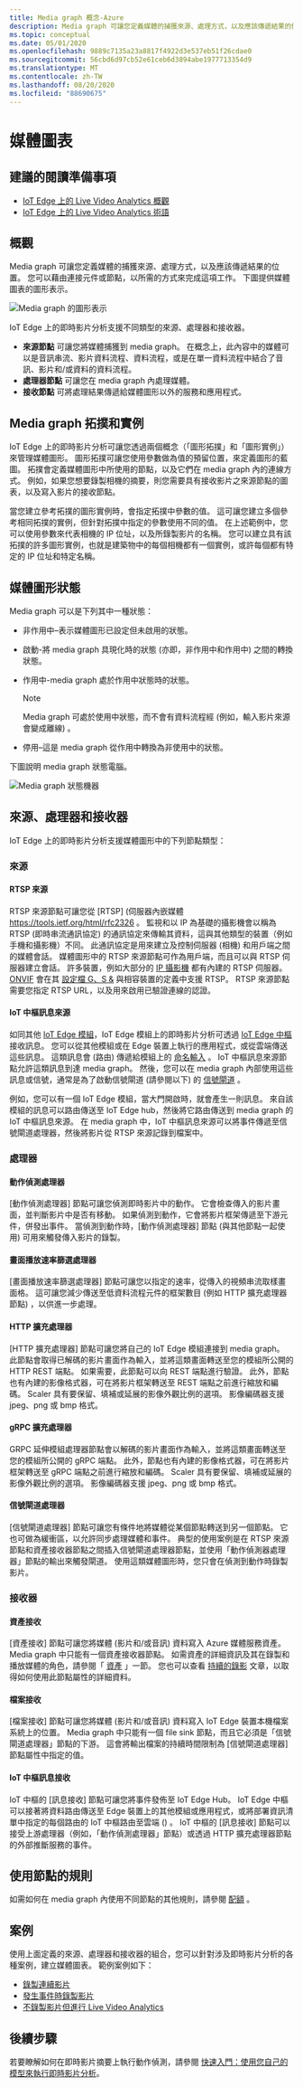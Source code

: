```yaml
---
title: Media graph 概念-Azure
description: Media graph 可讓您定義媒體的捕獲來源、處理方式，以及應該傳遞結果的位置。 本文提供 media graph 概念的詳細描述。
ms.topic: conceptual
ms.date: 05/01/2020
ms.openlocfilehash: 9889c7135a23a8817f4922d3e537eb51f26cdae0
ms.sourcegitcommit: 56cbd6d97cb52e61ceb6d3894abe1977713354d9
ms.translationtype: MT
ms.contentlocale: zh-TW
ms.lasthandoff: 08/20/2020
ms.locfileid: "88690675"
---
```

# <a name="media-graph"></a>媒體圖表

## <a name="suggested-pre-reading"></a>建議的閱讀準備事項

* [IoT Edge 上的 Live Video Analytics 概觀](overview.md)
* [IoT Edge 上的 Live Video Analytics 術語](terminology.md)

## <a name="overview"></a>概觀

Media graph 可讓您定義媒體的捕獲來源、處理方式，以及應該傳遞結果的位置。 您可以藉由連接元件或節點，以所需的方式來完成這項工作。 下圖提供媒體圖表的圖形表示。  

![Media graph 的圖形表示](./media/media-graph/overview.png)

IoT Edge 上的即時影片分析支援不同類型的來源、處理器和接收器。

* **來源節點** 可讓您將媒體捕獲到 media graph。 在概念上，此內容中的媒體可以是音訊串流、影片資料流程、資料流程，或是在單一資料流程中結合了音訊、影片和/或資料的資料流程。
* **處理器節點** 可讓您在 media graph 內處理媒體。
* **接收節點** 可將處理結果傳遞給媒體圖形以外的服務和應用程式。

## <a name="media-graph-topologies-and-instances"></a>Media graph 拓撲和實例 

IoT Edge 上的即時影片分析可讓您透過兩個概念（「圖形拓撲」和「圖形實例」）來管理媒體圖形。 圖形拓撲可讓您使用參數做為值的預留位置，來定義圖形的藍圖。 拓撲會定義媒體圖形中所使用的節點，以及它們在 media graph 內的連線方式。 例如，如果您想要錄製相機的摘要，則您需要具有接收影片之來源節點的圖表，以及寫入影片的接收節點。

當您建立參考拓撲的圖形實例時，會指定拓撲中參數的值。 這可讓您建立多個參考相同拓撲的實例，但針對拓撲中指定的參數使用不同的值。 在上述範例中，您可以使用參數來代表相機的 IP 位址，以及所錄製影片的名稱。 您可以建立具有該拓撲的許多圖形實例，也就是建築物中的每個相機都有一個實例，或許每個都有特定的 IP 位址和特定名稱。

## <a name="media-graph-states"></a>媒體圖形狀態  

Media graph 可以是下列其中一種狀態：

* 非作用中–表示媒體圖形已設定但未啟用的狀態。
* 啟動-將 media graph 具現化時的狀態 (亦即，非作用中和作用中) 之間的轉換狀態。
* 作用中-media graph 處於作用中狀態時的狀態。 

    > [!NOTE]
    >  Media graph 可處於使用中狀態，而不會有資料流程經 (例如，輸入影片來源會變成離線) 。
* 停用–這是 media graph 從作用中轉換為非使用中的狀態。

下圖說明 media graph 狀態電腦。

![Media graph 狀態機器](./media/media-graph/media-graph-state-machine.png)

## <a name="sources-processors-and-sinks"></a>來源、處理器和接收器  

IoT Edge 上的即時影片分析支援媒體圖形中的下列節點類型：

### <a name="sources"></a>來源 

#### <a name="rtsp-source"></a>RTSP 來源 

RTSP 來源節點可讓您從 [RTSP] (伺服器內嵌媒體 https://tools.ietf.org/html/rfc2326 。 監視和以 IP 為基礎的攝影機會以稱為 RTSP (即時串流通訊協定) 的通訊協定來傳輸其資料，這與其他類型的裝置（例如手機和攝影機）不同。 此通訊協定是用來建立及控制伺服器 (相機) 和用戶端之間的媒體會話。 媒體圖形中的 RTSP 來源節點可作為用戶端，而且可以與 RTSP 伺服器建立會話。 許多裝置，例如大部分的 [IP 攝影機](https://en.wikipedia.org/wiki/IP_camera) 都有內建的 RTSP 伺服器。 [ONVIF](https://www.onvif.org/) 會在其 [設定檔 G、S &](https://www.onvif.org/wp-content/uploads/2019/12/ONVIF_Profile_Feature_overview_v2-3.pdf) 與相容裝置的定義中支援 RTSP。 RTSP 來源節點需要您指定 RTSP URL，以及用來啟用已驗證連線的認證。

#### <a name="iot-hub-message-source"></a>IoT 中樞訊息來源 

如同其他 [IoT Edge 模組](../../iot-edge/iot-edge-glossary.md#iot-edge-module)，IoT Edge 模組上的即時影片分析可透過 [IoT Edge 中樞](../../iot-edge/iot-edge-glossary.md#iot-edge-hub)接收訊息。 您可以從其他模組或在 Edge 裝置上執行的應用程式，或從雲端傳送這些訊息。 這類訊息會 (路由) 傳遞給模組上的 [命名輸入](../../iot-edge/module-composition.md#sink) 。 IoT 中樞訊息來源節點允許這類訊息到達 media graph。 然後，您可以在 media graph 內部使用這些訊息或信號，通常是為了啟動信號閘道 (請參閱以下) 的 [信號閘道](#signal-gate-processor) 。 

例如，您可以有一個 IoT Edge 模組，當大門開啟時，就會產生一則訊息。 來自該模組的訊息可以路由傳送至 IoT Edge hub，然後將它路由傳送到 media graph 的 IoT 中樞訊息來源。 在 media graph 中，IoT 中樞訊息來源可以將事件傳遞至信號閘道處理器，然後將影片從 RTSP 來源記錄到檔案中。 

### <a name="processors"></a>處理器  

#### <a name="motion-detection-processor"></a>動作偵測處理器 

[動作偵測處理器] 節點可讓您偵測即時影片中的動作。 它會檢查傳入的影片畫面，並判斷影片中是否有移動。 如果偵測到動作，它會將影片框架傳遞至下游元件，併發出事件。 當偵測到動作時，[動作偵測處理器] 節點 (與其他節點一起使用) 可用來觸發傳入影片的錄製。

#### <a name="frame-rate-filter-processor"></a>畫面播放速率篩選處理器  

[畫面播放速率篩選處理器] 節點可讓您以指定的速率，從傳入的視頻串流取樣畫面格。 這可讓您減少傳送至低資料流程元件的框架數目 (例如 HTTP 擴充處理器節點) ，以供進一步處理。

#### <a name="http-extension-processor"></a>HTTP 擴充處理器

[HTTP 擴充處理器] 節點可讓您將自己的 IoT Edge 模組連接到 media graph。 此節點會取得已解碼的影片畫面作為輸入，並將這類畫面轉送至您的模組所公開的 HTTP REST 端點。 如果需要，此節點可以向 REST 端點進行驗證。 此外，節點也有內建的影像格式器，可在將影片框架轉送至 REST 端點之前進行縮放和編碼。 Scaler 具有要保留、填補或延展的影像外觀比例的選項。 影像編碼器支援 jpeg、png 或 bmp 格式。

#### <a name="grpc-extension-processor"></a>gRPC 擴充處理器

GRPC 延伸模組處理器節點會以解碼的影片畫面作為輸入，並將這類畫面轉送至您的模組所公開的 gRPC 端點。 此外，節點也有內建的影像格式器，可在將影片框架轉送至 gRPC 端點之前進行縮放和編碼。 Scaler 具有要保留、填補或延展的影像外觀比例的選項。 影像編碼器支援 jpeg、png 或 bmp 格式。

#### <a name="signal-gate-processor"></a>信號閘道處理器  

[信號閘道處理器] 節點可讓您有條件地將媒體從某個節點轉送到另一個節點。 它也可做為緩衝區，以允許同步處理媒體和事件。 典型的使用案例是在 RTSP 來源節點和資產接收器節點之間插入信號閘道處理器節點，並使用「動作偵測器處理器」節點的輸出來觸發閘道。 使用這類媒體圖形時，您只會在偵測到動作時錄製影片。

### <a name="sinks"></a>接收器  

#### <a name="asset-sink"></a>資產接收  

[資產接收] 節點可讓您將媒體 (影片和/或音訊) 資料寫入 Azure 媒體服務資產。 Media graph 中只能有一個資產接收器節點。 如需資產的詳細資訊及其在錄製和播放媒體的角色，請參閱「 [資產](terminology.md#asset) 」一節。 您也可以查看 [持續的錄影](continuous-video-recording-concept.md) 文章，以取得如何使用此節點屬性的詳細資料。

#### <a name="file-sink"></a>檔案接收  

[檔案接收] 節點可讓您將媒體 (影片和/或音訊) 資料寫入 IoT Edge 裝置本機檔案系統上的位置。 Media graph 中只能有一個 file sink 節點，而且它必須是「信號閘道處理器」節點的下游。 這會將輸出檔案的持續時間限制為 [信號閘道處理器] 節點屬性中指定的值。

#### <a name="iot-hub-message-sink"></a>IoT 中樞訊息接收  

IoT 中樞的 [訊息接收] 節點可讓您將事件發佈至 IoT Edge Hub。 IoT Edge 中樞可以接著將資料路由傳送至 Edge 裝置上的其他模組或應用程式，或將部署資訊清單中指定的每個路由的 IoT 中樞路由至雲端 () 。 IoT 中樞的 [訊息接收] 節點可以接受上游處理器（例如，「動作偵測處理器」節點）或透過 HTTP 擴充處理器節點的外部推斷服務的事件。

## <a name="rules-on-the-use-of-nodes"></a>使用節點的規則

如需如何在 media graph 內使用不同節點的其他規則，請參閱 [配額](quotas-limitations.md#limitations-on-graph-topologies-at-preview) 。

## <a name="scenarios"></a>案例

使用上面定義的來源、處理器和接收器的組合，您可以針對涉及即時影片分析的各種案例，建立媒體圖表。 範例案例如下：

* [錄製連續影片](continuous-video-recording-concept.md)
* [發生事件時錄製影片](event-based-video-recording-concept.md)
* [不錄製影片但進行 Live Video Analytics](analyze-live-video-concept.md)

## <a name="next-steps"></a>後續步驟

若要瞭解如何在即時影片摘要上執行動作偵測，請參閱 [快速入門：使用您自己的模型來執行即時影片分析](use-your-model-quickstart.md)。
